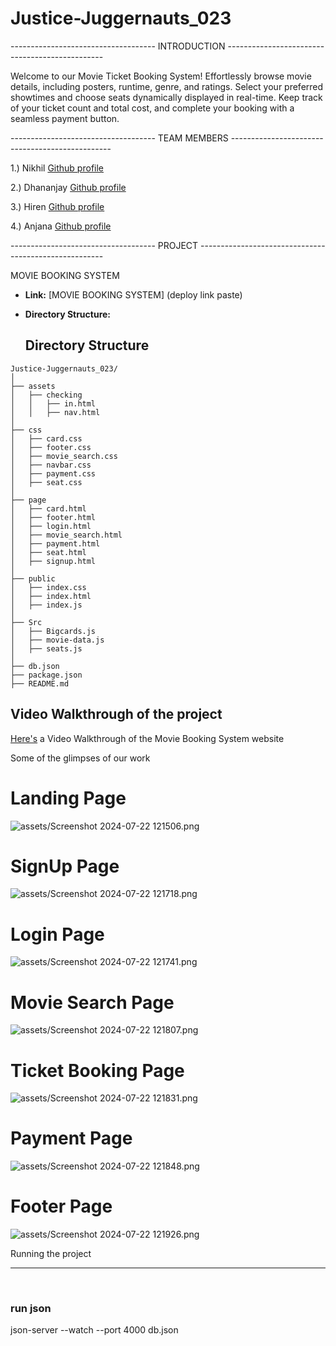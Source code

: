 # Justice-Juggernauts_023

------------------------------------ INTRODUCTION -----------------------------------------------

Welcome to our Movie Ticket Booking System! Effortlessly browse movie details, including posters, runtime, genre, and ratings. 
Select your preferred showtimes and choose seats dynamically displayed in real-time. 
Keep track of your ticket count and total cost, and complete your booking with a seamless payment button.

------------------------------------ TEAM MEMBERS ------------------------------------------------

1.) Nikhil <a href="https://github.com/Niks-World"> Github profile <a/>

2.) Dhananjay <a href="https://github.com/Dhananjay155"> Github profile <a/>

3.) Hiren <a href="https://github.com/hirenribadiya"> Github profile <a/>

4.) Anjana <a href="https://github.com/Anjana130997"> Github profile <a/>



------------------------------------ PROJECT ------------------------------------------------------

MOVIE BOOKING SYSTEM
- **Link:** [MOVIE BOOKING SYSTEM] (deploy link paste)
- **Directory Structure:**

  ## Directory Structure
```
Justice-Juggernauts_023/
│
├── assets
│   ├── checking
│   │   ├── in.html
│   │   ├── nav.html
│
├── css
│   ├── card.css
│   ├── footer.css
│   ├── movie_search.css
│   ├── navbar.css
│   ├── payment.css
│   ├── seat.css
│
├── page
│   ├── card.html
│   ├── footer.html
│   ├── login.html
│   ├── movie_search.html
│   ├── payment.html
│   ├── seat.html
│   ├── signup.html
│
├── public
│   ├── index.css
│   ├── index.html
│   ├── index.js
│
├── Src
│   ├── Bigcards.js
│   ├── movie-data.js
│   ├── seats.js
│
├── db.json
├── package.json
├── README.md
```

## Video Walkthrough of the project
[Here's](https://www.youtube.com/watch?v=yd4g-DF_atw)
 a Video Walkthrough of the Movie Booking System website



Some of the glimpses of our work

<h1>Landing Page </h1> 

![assets/Screenshot 2024-07-22 121506.png](https://github.com/Dhananjay155/Justice-Juggernauts_023/blob/develop/assets/Screenshot%202024-07-22%20121506.png)

<h1>SignUp Page </h1> 

![assets/Screenshot 2024-07-22 121718.png](https://github.com/Dhananjay155/Justice-Juggernauts_023/blob/develop/assets/Screenshot%202024-07-22%20121718.png)

<h1>Login Page </h1> 

![assets/Screenshot 2024-07-22 121741.png](https://github.com/Dhananjay155/Justice-Juggernauts_023/blob/develop/assets/Screenshot%202024-07-22%20121741.png)

<h1>Movie Search Page </h1> 

![assets/Screenshot 2024-07-22 121807.png](https://github.com/Dhananjay155/Justice-Juggernauts_023/blob/develop/assets/Screenshot%202024-07-22%20121807.png)

<h1>Ticket Booking Page </h1> 

![assets/Screenshot 2024-07-22 121831.png](https://github.com/Dhananjay155/Justice-Juggernauts_023/blob/develop/assets/Screenshot%202024-07-22%20121831.png)

<h1>Payment Page </h1> 

![assets/Screenshot 2024-07-22 121848.png](https://github.com/Dhananjay155/Justice-Juggernauts_023/blob/develop/assets/Screenshot%202024-07-22%20121848.png)

<h1>Footer Page </h1> 

![assets/Screenshot 2024-07-22 121926.png](https://github.com/Dhananjay155/Justice-Juggernauts_023/blob/develop/assets/Screenshot%202024-07-22%20121926.png)





Running the project
<hr/>
<br/>

### run json

json-server --watch --port 4000 db.json 

